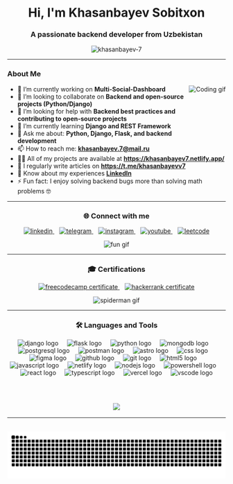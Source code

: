 <h1 align="center">Hi, I'm Khasanbayev Sobitxon</h1>
<h3 align="center">A passionate backend developer from Uzbekistan</h3>

<p align="center">
  <img src="https://komarev.com/ghpvc/?username=khasanbayev-7&label=Profile%20views&color=0e75b6&style=flat" alt="khasanbayev-7" />
</p>

---

### About Me
<img src="https://media1.giphy.com/media/v1.Y2lkPTc5MGI3NjExdm1pMWU3eWhib3cwM2JldXAwajlueXlnbWh1NDYzaHRjczdiZHdlcyZlcD12MV9pbnRlcm5hbF9naWZfYnlfaWQmY3Q9Zw/fQZX2aoRC1Tqw/giphy.gif" 
     alt="Coding gif" 
     height="120" 
     align="right" />

- 🔭 I’m currently working on **Multi-Social-Dashboard**
- 👯 I’m looking to collaborate on **Backend and open-source projects (Python/Django)**
- 🤝 I’m looking for help with **Backend best practices and contributing to open-source projects**  
- 🌱 I’m currently learning **Django and REST Framework**  
- 💬 Ask me about: **Python, Django, Flask, and backend development**  
- 📫 How to reach me: **khasanbayev.7@mail.ru**
- 👨‍💻 All of my projects are available at **https://khasanbayev7.netlify.app/**
- 📝 I regularly write articles on **https://t.me/khasanbayevv7**
- 📄 Know about my experiences **[LinkedIn](https://www.linkedin.com/in/sobitxon-khasanbayev-128290373/)**
- ⚡️ Fun fact: I enjoy solving backend bugs more than solving math problems 🤓


---

<h3 align="center">🌐 Connect with me</h3>

<p align="center">
  <a href="https://www.linkedin.com/in/sobitxon-khasanbayev-128290373/" target="_blank">
    <img src="https://img.shields.io/badge/LinkedIn-0077B5?style=for-the-badge&logo=linkedin&logoColor=white" alt="linkedin" />
  </a>
  &nbsp;&nbsp;
  <a href="https://t.me/khasanbayev7" target="_blank">
    <img src="https://img.shields.io/badge/Telegram-2CA5E0?style=for-the-badge&logo=telegram&logoColor=white" alt="telegram" />
  </a>
  &nbsp;&nbsp;
  <a href="https://www.instagram.com/khasanbayev.7/" target="_blank">
    <img src="https://img.shields.io/badge/Instagram-E4405F?style=for-the-badge&logo=instagram&logoColor=white" alt="instagram" />
  </a>
  &nbsp;&nbsp;
  <a href="https://www.youtube.com/@khasanbayev7" target="_blank">
    <img src="https://img.shields.io/badge/YouTube-FF0000?style=for-the-badge&logo=youtube&logoColor=white" alt="youtube" />
  </a>
  &nbsp;&nbsp;
  <a href="https://leetcode.com/u/khasanbayev7/" target="_blank">
    <img src="https://img.shields.io/badge/LeetCode-FFA116?style=for-the-badge&logo=leetcode&logoColor=black" alt="leetcode" />
  </a>
</p>

<p align="center">
  <img src="https://media0.giphy.com/media/v1.Y2lkPTc5MGI3NjExdGlheWU5dWFmZWp3dzh1dXFicTZxaG5mZjZqNTViNHh5aWh3NDlqaCZlcD12MV9pbnRlcm5hbF9naWZfYnlfaWQmY3Q9Zw/cgLnOHV8mhaGk/giphy.gif" width="300" alt="fun gif" />
</p>


---

<h3 align="center">🎓 Certifications</h3>

<p align="center">
  <a href="https://www.freecodecamp.org/certification/khasanbayev7/scientific-computing-with-python-v7" target="_blank">
    <img src="https://img.shields.io/badge/freeCodeCamp-Certificate-brightgreen?logo=freecodecamp" alt="freecodecamp certificate" />
  </a>
  &nbsp;&nbsp;
  <a href="https://www.hackerrank.com/certificates/a44f9bf8afab" target="_blank">
    <img src="https://img.shields.io/badge/HackerRank-Certificate-2EC866?logo=hackerrank&logoColor=white" alt="hackerrank certificate" />
  </a>
</p>

<p align="center">
  <img src="https://media1.giphy.com/media/v1.Y2lkPTc5MGI3NjExZDJpM284ancweHBoeGdscGlyeHFuNXBtZGJmcmt6cmlhcGI1NHhrNCZlcD12MV9pbnRlcm5hbF9naWZfYnlfaWQmY3Q9Zw/wrBURfbZmqqXu/giphy.gif" width="300" alt="spiderman gif" />
</p>



---

<h3 align="center">🛠️ Languages and Tools</h3>

<div align="center">
  <img src="https://skillicons.dev/icons?i=django" height="40" alt="django logo"  />
  <img width="12" />
  <img src="https://skillicons.dev/icons?i=flask" height="40" alt="flask logo"  />
  <img width="12" />
  <img src="https://skillicons.dev/icons?i=py" height="40" alt="python logo"  />
  <img width="12" />
  <img src="https://skillicons.dev/icons?i=mongodb" height="40" alt="mongodb logo"  />
  <img width="12" />
  <img src="https://skillicons.dev/icons?i=postgres" height="40" alt="postgresql logo"  />
  <img width="12" />
  <img src="https://skillicons.dev/icons?i=postman" height="40" alt="postman logo"  />
  <img width="12" />
  <img src="https://skillicons.dev/icons?i=astro" height="40" alt="astro logo"  />
  <img width="12" />
  <img src="https://skillicons.dev/icons?i=css" height="40" alt="css logo"  />
  <img width="12" />
  <img src="https://skillicons.dev/icons?i=figma" height="40" alt="figma logo"  />
  <img width="12" />
  <img src="https://skillicons.dev/icons?i=github" height="40" alt="github logo"  />
  <img width="12" />
  <img src="https://skillicons.dev/icons?i=git" height="40" alt="git logo"  />
  <img width="12" />
  <img src="https://skillicons.dev/icons?i=html" height="40" alt="html5 logo"  />
  <img width="12" />
  <img src="https://skillicons.dev/icons?i=js" height="40" alt="javascript logo"  />
  <img width="12" />
  <img src="https://skillicons.dev/icons?i=netlify" height="40" alt="netlify logo"  />
  <img width="12" />
  <img src="https://skillicons.dev/icons?i=nodejs" height="40" alt="nodejs logo"  />
  <img width="12" />
  <img src="https://skillicons.dev/icons?i=powershell" height="40" alt="powershell logo"  />
  <img width="12" />
  <img src="https://skillicons.dev/icons?i=react" height="40" alt="react logo"  />
  <img width="12" />
  <img src="https://skillicons.dev/icons?i=ts" height="40" alt="typescript logo"  />
  <img width="12" />
  <img src="https://skillicons.dev/icons?i=vercel" height="40" alt="vercel logo"  />
  <img width="12" />
  <img src="https://skillicons.dev/icons?i=vscode" height="40" alt="vscode logo"  />
</div>

<br><br> <!-- shu joy gifni pastroqqa tushiradi -->

<div align="center">
  <img src="https://media0.giphy.com/media/v1.Y2lkPTc5MGI3NjExY2gydDNrazRqc2RnMHU5aXN2ejlscnBuZHFyYjRvYXo0cXQ5eHNuMiZlcD12MV9pbnRlcm5hbF9naWZfYnlfaWQmY3Q9Zw/5bGYUuT3VEVLa/giphy.gif" height="200" />
</div>

---

<br clear="both">

<img src="https://raw.githubusercontent.com/khasanbayev-7/khasanbayev-7/output/snake.svg" alt="Snake animation" />

